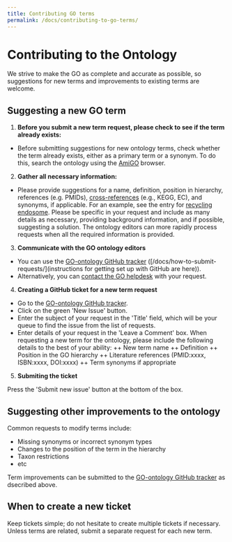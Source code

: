 ```yaml
---
title: Contributing GO terms
permalink: /docs/contributing-to-go-terms/
---
```


# Contributing to the Ontology

We strive to make the GO as complete and accurate as possible, so suggestions for new terms and improvements to existing terms are welcome. 

## Suggesting a new GO term

1. **Before you submit a new term request, please check to see if the term already exists:** 
+ Before submitting suggestions for new ontology terms, check whether the term already exists, either as a primary term or a synonym. To do this, search the ontology using the <a href="http://amigo.geneontology.org/amigo">AmiGO</a> browser. 

2. **Gather all necessary information:** 
+  Please provide suggestions for a name, definition, position in hierarchy, references (e.g. PMIDs), [cross-references](/docs/download-mappings/) (e.g., KEGG, EC), and synonyms, if applicable. For an example, see the entry for [recycling endosome](http://amigo.geneontology.org/amigo/term/GO:0055037). Please be specific in your request and include as many details as necessary, providing background information, and if possible, suggesting a solution. The ontology editors can more rapidly process requests when all the required information is provided. 

3. **Communicate with the GO ontology editors**

+ You can use the <a href="https://github.com/geneontology/go-ontology/issues">GO-ontology GitHub tracker</a> ([/docs/how-to-submit-requests/](instructions for getting set up with GitHub are here)).
+ Alternatively, you can [contact the GO helpdesk](http://help.geneontology.org/) with your request. 

4. **Creating a GitHub ticket for a new term request**

+ Go to the <a href="https://github.com/geneontology/go-ontology/issues">GO-ontology GitHub tracker</a>.
+ Click on the green 'New Issue' button.
+ Enter the subject of your request in the 'Title' field, which will be your queue to find the issue from the list of requests.
+ Enter details of your request in the 'Leave a Comment' box. When requesting a new term for the ontology, please include the following details to the best of your ability:
++ New term name
++ Definition
++ Position in the GO hierarchy
++ Literature references (PMID:xxxx, ISBN:xxxx, DOI:xxxx)
++ Term synonyms if appropriate

5. **Submiting the ticket**

Press the 'Submit new issue' button at the bottom of the box.

## Suggesting other improvements to the ontology
Common requests to modify terms include: 
+ Missing synonyms or incorrect synonym types
+ Changes to the position of the term in the hierarchy
+ Taxon restrictions
+ etc

Term improvements can be submitted to the <a href="https://github.com/geneontology/go-ontology/issues">GO-ontology GitHub tracker</a> as dsecribed above. 

## When to create a new ticket
Keep tickets simple; do not hesitate to create multiple tickets if necessary. Unless terms are related, submit a separate request for each new term.
 
